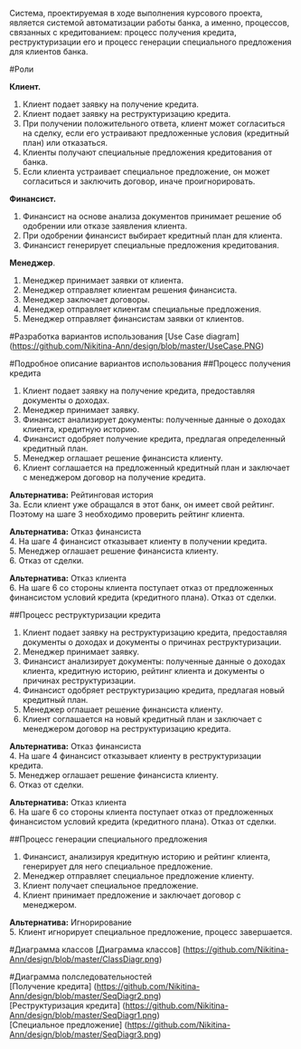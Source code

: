 Система, проектируемая в ходе выполнения курсового проекта, является системой автоматизации работы банка, а именно, процессов, связанных с кредитованием: процесс получения кредита, реструктуризации его и процесс генерации специального предложения для клиентов банка.    

#Роли
 
 **Клиент.**     
1. Клиент подает заявку на получение кредита.   
2. Клиент подает заявку на реструктуризацию кредита.   
2. При получении положительного ответа, клиент может согласиться на сделку, если его устраивают предложенные условия (кредитный план) или отказаться.    
3. Клиенты получают специальные предложения кредитования от банка.   
4. Если клиента устраивает специальное предложение, он может согласиться и заключить договор, иначе проигнорировать.  
 
 **Финансист.**     
1. Финансист на основе анализа документов  принимает решение об одобрении или отказе заявления клиента.    
2. При одобрении финансист выбирает кредитный план для клиента.    
3. Финансист генерирует специальные предложения кредитования.      
  
 **Менеджер**.    
1. Менеджер принимает заявки от клиента.   
2. Менеджер отправляет клиентам решения финансиста.   
3. Менеджер заключает договоры.   
4. Менеджер отправляет клиентам специальные предложения. 
5. Менеджер отправляет финансистам заявки от клиентов. 

#Разработка вариантов использования
[Use Case diagram] (https://github.com/Nikitina-Ann/design/blob/master/UseCase.PNG)

#Подробное описание вариантов использования 
##Процесс получения кредита
1. Клиент подает заявку на получение кредита, предоставляя документы о доходах.
2. Менеджер принимает заявку.
3. Финансист анализирует документы: полученные данные о доходах клиента, кредитную историю.
4. Финансист одобряет получение кредита, предлагая определенный кредитный план.
5. Менеджер оглашает решение финансиста клиенту.
6. Клиент соглашается на предложенный кредитный план и заключает с менеджером договор на получение кредита.    

**Альтернатива:** Рейтинговая история       
3а. Если клиент уже обращался в этот банк, он имеет свой рейтинг. Поэтому на шаге 3 необходимо проверить рейтинг клиента. 

**Альтернатива:** Отказ финансиста      
4. На шаге 4 финансист отказывает клиенту в получении кредита.   
5. Менеджер оглашает решение финансиста клиенту.     
6. Отказ от сделки.      

**Альтернатива:** Отказ клиента   
6. На шаге 6 со стороны клиента поступает отказ от предложенных финансистом условий кредита (кредитного плана). Отказ от сделки.   
 
##Процесс реструктуризации кредита
1. Клиент подает заявку на реструктуризацию кредита, предоставляя документы о доходах и документы о причинах реструктуризации.
2. Менеджер принимает заявку.
3. Финансист анализирует документы: полученные данные о доходах клиента, кредитную историю, рейтинг клиента и документы о причинах реструктуризации.
4. Финансист одобряет реструктуризацию кредита, предлагая новый кредитный план.   
5. Менеджер оглашает решение финансиста клиенту.
6. Клиент соглашается на новый кредитный план и заключает с менеджером договор на реструктуризацию кредита.    

**Альтернатива:** Отказ финансиста   
4. На шаге 4 финансист отказывает клиенту в реструктуризации кредита.        
5. Менеджер оглашает решение финансиста клиенту.     
6. Отказ от сделки.    

**Альтернатива:** Отказ клиента    
6. На шаге 6 со стороны клиента поступает отказ от предложенных финансистом условий кредита (кредитного плана). Отказ от сделки. 

##Процесс генерации специального предложения   
1. Финансист, анализируя кредитную историю и рейтинг клиента, генерирует для него специальное предложение.   
2. Менеджер отправляет специальное предложение клиенту.
3. Клиент получает специальное предложение.   
4. Клиент принимает предложение и  заключает договор с менеджером.

**Альтернатива:** Игнорирование     
5. Клиент игнорирует специальное предложение, процесс завершается.

#Диаграмма классов 
[Диаграмма классов] (https://github.com/Nikitina-Ann/design/blob/master/ClassDiagr.png)

#Диаграмма полследовательностей   
[Получение кредита] (https://github.com/Nikitina-Ann/design/blob/master/SeqDiagr2.png)  
[Реструктуризация кредита] (https://github.com/Nikitina-Ann/design/blob/master/SeqDiagr1.png)   
[Специальное предложение] (https://github.com/Nikitina-Ann/design/blob/master/SeqDiagr3.png)   
